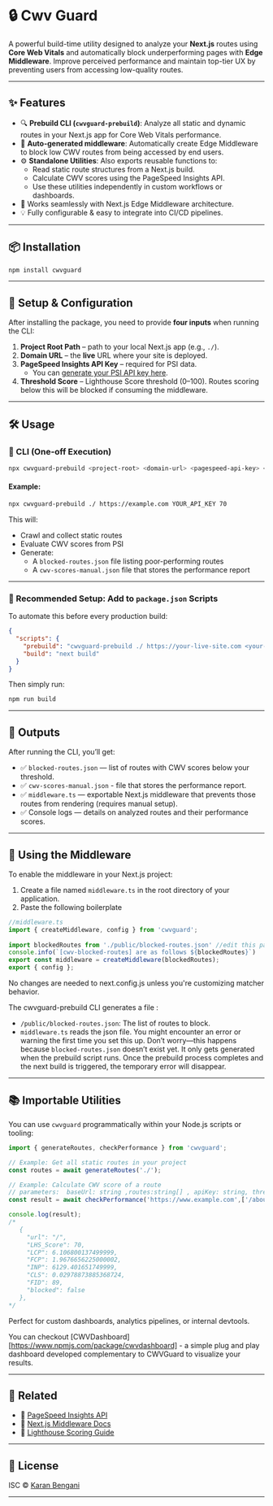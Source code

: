 
# 🔒 Cwv Guard

A powerful build-time utility designed to analyze your **Next.js** routes using **Core Web Vitals** and automatically block underperforming pages with **Edge Middleware**. Improve perceived performance and maintain top-tier UX by preventing users from accessing low-quality routes.

---

## ✨ Features

- 🔍 **Prebuild CLI (`cwvguard-prebuild`)**: Analyze all static and dynamic routes in your Next.js app for Core Web Vitals performance.
- 🚫 **Auto-generated middleware**: Automatically create Edge Middleware to block low CWV routes from being accessed by end users.
- ⚙️ **Standalone Utilities**: Also exports reusable functions to:
  - Read static route structures from a Next.js build.
  - Calculate CWV scores using the PageSpeed Insights API.
  - Use these utilities independently in custom workflows or dashboards.
- 🔗 Works seamlessly with Next.js Edge Middleware architecture.
- 💡 Fully configurable & easy to integrate into CI/CD pipelines.

---

## 📦 Installation

```bash
npm install cwvguard
```

---

## 🚀 Setup & Configuration

After installing the package, you need to provide **four inputs** when running the CLI:

1. **Project Root Path** – path to your local Next.js app (e.g., `./`).
2. **Domain URL** – the **live** URL where your site is deployed.
3. **PageSpeed Insights API Key** – required for PSI data.
   - You can [generate your PSI API key here](https://developers.google.com/speed/docs/insights/v5/get-started).
4. **Threshold Score** – Lighthouse Score threshold (0–100). Routes scoring below this will be blocked if consuming the middleware.

---

## 🛠️ Usage

### 🔹 CLI (One-off Execution)

```bash
npx cwvguard-prebuild <project-root> <domain-url> <pagespeed-api-key> <threshold>
```

#### Example:

```bash
npx cwvguard-prebuild ./ https://example.com YOUR_API_KEY 70
```

This will:
- Crawl and collect static routes
- Evaluate CWV scores from PSI
- Generate:
  - A `blocked-routes.json` file listing poor-performing routes
  - A `cwv-scores-manual.json` file that stores the performance report

---

### 🔹 Recommended Setup: Add to `package.json` Scripts

To automate this before every production build:

```json
{
  "scripts": {
    "prebuild": "cwvguard-prebuild ./ https://your-live-site.com <your-psi-key> 70",
    "build": "next build"
  }
}
```

Then simply run:

```bash
npm run build
```

---

## 📁 Outputs

After running the CLI, you’ll get:

- ✅ `blocked-routes.json` — list of routes with CWV scores below your threshold.
- ✅ `cwv-scores-manual.json` - file that stores the performance report.
- ✅ `middleware.ts` — exportable Next.js middleware that prevents those routes from rendering (requires manual setup).
- ✅ Console logs — details on analyzed routes and their performance scores.

---

## 🧱 Using the Middleware

To enable the middleware in your Next.js project:
1. Create a file named `middleware.ts` in the root directory of your application.
2. Paste the following boilerplate 

```ts
//middleware.ts
import { createMiddleware, config } from 'cwvguard';
 
import blockedRoutes from './public/blocked-routes.json' //edit this path if required
console.info(`[cwv-blocked-routes] are as follows ${blockedRoutes}`)
export const middleware = createMiddleware(blockedRoutes);
export { config };
```
No changes are needed to next.config.js unless you're customizing matcher behavior.

The cwvguard-prebuild CLI generates a file :
- `/public/blocked-routes.json`: The list of routes to block.
- `middleware.ts` reads the json file. You might encounter an error or warning the first time you set this up. Don’t worry—this happens because `blocked-routes.json` doesn’t exist yet. It only gets generated when the prebuild script runs. Once the prebuild process completes and the next build is triggered, the temporary error will disappear.

---

## 📚 Importable Utilities

You can use `cwvguard` programmatically within your Node.js scripts or tooling:

```ts
import { generateRoutes, checkPerformance } from 'cwvguard';

// Example: Get all static routes in your project
const routes = await generateRoutes('./');

// Example: Calculate CWV score of a route 
// parameters:  baseUrl: string ,routes:string[] , apiKey: string, threshold : number 
const result = await checkPerformance('https://www.example.com',['/about'], 'YOUR_API_KEY',50);

console.log(result);
/*
   {
     "url": "/",
     "LHS_Score": 70,
     "LCP": 6.106800137499999,
     "FCP": 1.9676656225000002,
     "INP": 6129.401651749999,
     "CLS": 0.02978873885368724,
     "FID": 89,
     "blocked": false
   },
*/
```

Perfect for custom dashboards, analytics pipelines, or internal devtools.

You can checkout [CWVDashboard][https://www.npmjs.com/package/cwvdashboard] - a simple plug and play dashboard developed complementary to CWVGuard to visualize your results.

---

## 📎 Related

- 🔗 [PageSpeed Insights API](https://developers.google.com/speed/docs/insights/v5/get-started)
- 🔗 [Next.js Middleware Docs](https://nextjs.org/docs/advanced-features/middleware)
- 🔗 [Lighthouse Scoring Guide](https://web.dev/performance-scoring/)

---

## 📃 License

ISC © [Karan Bengani](https://github.com/KaranBengani)

---